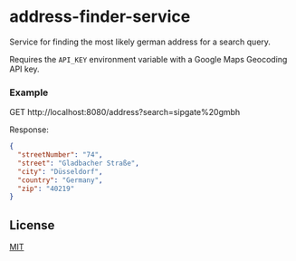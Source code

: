 # address-finder-service

Service for finding the most likely german address for a search query.

Requires the `API_KEY` environment variable with a Google Maps Geocoding API key.

### Example

GET http://localhost:8080/address?search=sipgate%20gmbh

Response:

```json
{
  "streetNumber": "74",
  "street": "Gladbacher Straße",
  "city": "Düsseldorf",
  "country": "Germany",
  "zip": "40219"
}
```

## License

[MIT](LICENSE)
